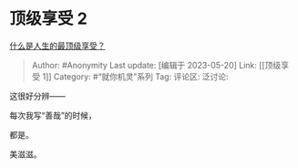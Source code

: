 # 顶级享受 2
[什么是人生的最顶级享受？](https://www.zhihu.com/question/538449801/answer/3036514670)

> Author: #Anonymity
> Last update: [编辑于 2023-05-20]
> Link: [[顶级享受 1]]
> Category: #“就你机灵”系列
> Tag:
> 评论区:
> 泛讨论:

这很好分辨——

每次我写“善哉”的时候，

都是。

美滋滋。
